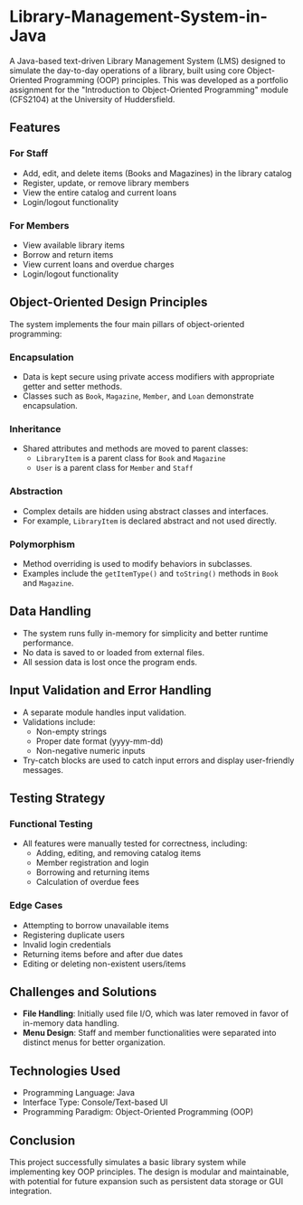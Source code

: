# Library-Management-System-in-Java
A Java-based text-driven Library Management System (LMS) designed to simulate the day-to-day operations of a library, built using core Object-Oriented Programming (OOP) principles. This was developed as a portfolio assignment for the "Introduction to Object-Oriented Programming" module (CFS2104) at the University of Huddersfield.

## Features

### For Staff
- Add, edit, and delete items (Books and Magazines) in the library catalog
- Register, update, or remove library members
- View the entire catalog and current loans
- Login/logout functionality

### For Members
- View available library items
- Borrow and return items
- View current loans and overdue charges
- Login/logout functionality

## Object-Oriented Design Principles

The system implements the four main pillars of object-oriented programming:

### Encapsulation
- Data is kept secure using private access modifiers with appropriate getter and setter methods.
- Classes such as `Book`, `Magazine`, `Member`, and `Loan` demonstrate encapsulation.

### Inheritance
- Shared attributes and methods are moved to parent classes:
  - `LibraryItem` is a parent class for `Book` and `Magazine`
  - `User` is a parent class for `Member` and `Staff`

### Abstraction
- Complex details are hidden using abstract classes and interfaces.
- For example, `LibraryItem` is declared abstract and not used directly.

### Polymorphism
- Method overriding is used to modify behaviors in subclasses.
- Examples include the `getItemType()` and `toString()` methods in `Book` and `Magazine`.

## Data Handling

- The system runs fully in-memory for simplicity and better runtime performance.
- No data is saved to or loaded from external files.
- All session data is lost once the program ends.

## Input Validation and Error Handling

- A separate module handles input validation.
- Validations include:
  - Non-empty strings
  - Proper date format (yyyy-mm-dd)
  - Non-negative numeric inputs
- Try-catch blocks are used to catch input errors and display user-friendly messages.

## Testing Strategy

### Functional Testing
- All features were manually tested for correctness, including:
  - Adding, editing, and removing catalog items
  - Member registration and login
  - Borrowing and returning items
  - Calculation of overdue fees

### Edge Cases
- Attempting to borrow unavailable items
- Registering duplicate users
- Invalid login credentials
- Returning items before and after due dates
- Editing or deleting non-existent users/items

## Challenges and Solutions

- **File Handling**: Initially used file I/O, which was later removed in favor of in-memory data handling.
- **Menu Design**: Staff and member functionalities were separated into distinct menus for better organization.

## Technologies Used

- Programming Language: Java
- Interface Type: Console/Text-based UI
- Programming Paradigm: Object-Oriented Programming (OOP)

## Conclusion

This project successfully simulates a basic library system while implementing key OOP principles. The design is modular and maintainable, with potential for future expansion such as persistent data storage or GUI integration.




